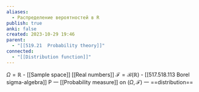 ```yaml
---
aliases:
  - Распределение вероятностей в R
publish: true
anki: false
created: 2023-10-29 19:46
parent:
  - "[[519.21  Probability theory]]"
connected:
  - "[[Distribution function]]"
---
```


$\Omega=\mathbb{R}$ -  [[Sample space]] [[Real numbers]]
$\mathcal{F}=\mathcal{B}(\mathbb{R})$ -  [[517.518.113 Borel sigma-algebra]]
P 一 [[Probability measure]] on $(\Omega,\mathcal{F})$ 一 ==distribution==















